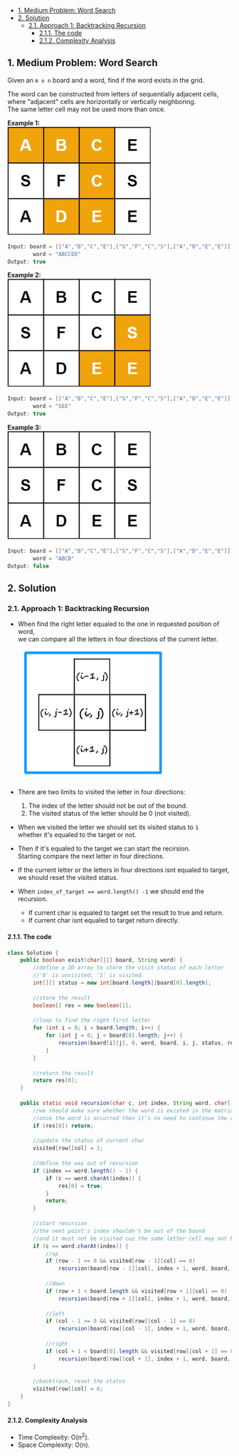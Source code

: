 <!-- TOC -->

- [1. Medium Problem: Word Search](#1-medium-problem-word-search)
- [2. Solution](#2-solution)
  - [2.1. Approach 1: Backtracking Recursion](#21-approach-1-backtracking-recursion)
    - [2.1.1. The code](#211-the-code)
    - [2.1.2. Complexity Analysis](#212-complexity-analysis)

<!-- /TOC -->

## 1. Medium Problem: Word Search
Given an `m x n` board and a word, find if the word exists in the grid.

The word can be constructed from letters of sequentially adjacent cells,  
where "adjacent" cells are horizontally or vertically neighboring.  
The same letter cell may not be used more than once.

**Example 1:**  
![pic](../99.images/2020-11-17-09-18-09.png)  
```java
Input: board = [["A","B","C","E"],["S","F","C","S"],["A","D","E","E"]], 
        word = "ABCCED"
Output: true
```

**Example 2:**  
![pic](../99.images/2020-11-17-09-19-39.png)  
```java
Input: board = [["A","B","C","E"],["S","F","C","S"],["A","D","E","E"]], 
        word = "SEE"
Output: true
```

**Example 3:**  
![pic](../99.images/2020-11-17-09-20-44.png)  
```java
Input: board = [["A","B","C","E"],["S","F","C","S"],["A","D","E","E"]], 
        word = "ABCB"
Output: false
```

## 2. Solution

### 2.1. Approach 1: Backtracking Recursion
- When find the right letter equaled to the one in requested position of word,  
  we can compare all the letters in four directions of the current letter.  
  ![pic](../99.images/2020-11-17-09-55-11.png)

- There are two limits to visited the letter in four directions:  
  1. The index of the letter should not be out of the bound.
  2. The visited status of the letter should be 0 (not visited).

- When we visited the letter we should set its visited status to `1`  
  whether it's equaled to the target or not.  

- Then if it's equaled to the target we can start the recirsion.  
  Starting compare the next letter in four directions.  

- If the current letter or the letters in four directions isnt equaled to target,  
  we should reset the visited status.

- When `index_of_target == word.length() -1` we should end the recursion.    
  - If current char is equaled to target set the result to true and return.
  - If current char isnt equaled to target return directly.


#### 2.1.1. The code
```java
class Solution {
    public boolean exist(char[][] board, String word) {
        //define a 2D array to store the visit status of each letter
        //'0' is unvisited; '1' is visited.
        int[][] status = new int[board.length][board[0].length];

        //store the result
        boolean[] res = new boolean[1];

        //loop to find the right first letter
        for (int i = 0; i < board.length; i++) {
            for (int j = 0; j < board[0].length; j++) {
                recursion(board[i][j], 0, word, board, i, j, status, res);
            }
        }

        //return the result
        return res[0];
    }

    public static void recursion(char c, int index, String word, char[][] board, int row, int col, int[][] visited, boolean[] res) {
        //we should make sure whether the word is existed in the matrix,
        //once the word is occurred then it's no need to continue the recursion.
        if (res[0]) return;

        //update the status of current char
        visited[row][col] = 1;

        //define the way out of recursion
        if (index == word.length() - 1) {
            if (c == word.charAt(index)) {
                res[0] = true;
            }
            return;
        }

        //start recursion
        //the next point's index shouldn't be out of the bound
        //and it must not be visited cuz the same letter cell may not be used more than once.
        if (c == word.charAt(index)) {
            //up
            if (row - 1 >= 0 && visited[row - 1][col] == 0)
                recursion(board[row - 1][col], index + 1, word, board, row - 1, col, visited, res);

            //down
            if (row + 1 < board.length && visited[row + 1][col] == 0)
                recursion(board[row + 1][col], index + 1, word, board, row + 1, col, visited, res);

            //left
            if (col - 1 >= 0 && visited[row][col - 1] == 0)
                recursion(board[row][col - 1], index + 1, word, board, row, col - 1, visited, res);

            //right
            if (col + 1 < board[0].length && visited[row][col + 1] == 0)
                recursion(board[row][col + 1], index + 1, word, board, row, col + 1, visited, res);
        }

        //backtrack, reset the status
        visited[row][col] = 0;
    }
}
```

#### 2.1.2. Complexity Analysis
- Time Complexity: O(n<sup>2</sup>).
- Space Complexity: O(n).